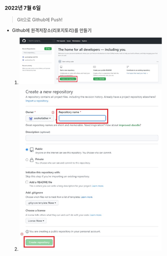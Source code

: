 ### 2022년 7월 6일

> Git으로 Github에 Push!



- Github에 원격저장소(리포지토리)를 만들기

  

  1. ![](./1.jpg)

     

  2. ![](./2.jpg)